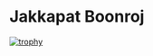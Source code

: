 # Jakkapat Boonroj


[![trophy](https://github-profile-trophy.vercel.app/?username=jakapatb&theme=onedark)](https://github.com/ryo-ma/github-profile-trophy)

<!--
**jakapatb/jakapatb** is a ✨ _special_ ✨ repository because its `README.md` (this file) appears on your GitHub profile.

Here are some ideas to get you started:
- 👯 I’m looking to collaborate on ...
- 🤔 I’m looking for help with ...
- 💬 Ask me about ...
- 📫 How to reach me: ...
- 😄 Pronouns: ...
- ⚡ Fun fact: ...
-->
